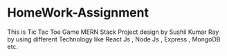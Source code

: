 # HomeWork-Assignment
This is Tic Tac Toe Game MERN Stack Project design by Sushil Kumar Ray by using different Technology like React Js , Node Js , Express , MongoDB etc.

